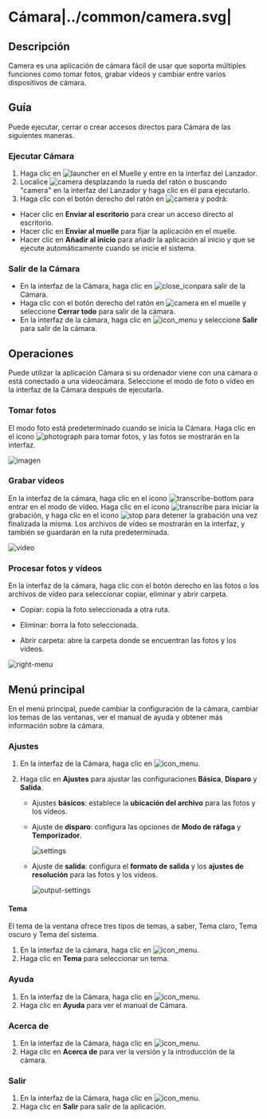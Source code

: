 # Cámara|../common/camera.svg|

## Descripción

Camera es una aplicación de cámara fácil de usar que soporta múltiples funciones como tomar fotos, grabar vídeos y cambiar entre varios dispositivos de cámara.

## Guía

Puede ejecutar, cerrar o crear accesos directos para Cámara de las siguientes maneras.

### Ejecutar Cámara

1. Haga clic en ![launcher](icon/deepin-launcher.svg) en el Muelle y entre en la interfaz del Lanzador.
2. Localice ![camera](icon/camera.svg) desplazando la rueda del ratón o buscando "camera" en la interfaz del Lanzador y haga clic en él para ejecutarlo.
3. Haga clic con el botón derecho del ratón en ![camera](icon/camera.svg) y podrá:

 - Hacer clic en **Enviar al escritorio** para crear un acceso directo al escritorio.
 - Hacer clic en **Enviar al muelle** para fijar la aplicación en el muelle.
 - Hacer clic en **Añadir al inicio** para añadir la aplicación al inicio y que se ejecute automáticamente cuando se inicie el sistema.

### Salir de la Cámara

- En la interfaz de la Cámara, haga clic en ![close_icon](icon/close.svg)para salir de la Cámara.
- Haga clic con el botón derecho del ratón en ![camera](icon/camera.svg) en el muelle y seleccione **Cerrar todo** para salir de la cámara.
- En la interfaz de la cámara, haga clic en ![icon_menu](icon/icon_menu.svg) y seleccione **Salir** para salir de la cámara.

## Operaciones

Puede utilizar la aplicación Cámara si su ordenador viene con una cámara o está conectado a una videocámara. Seleccione el modo de foto o vídeo en la interfaz de la Cámara después de ejecutarla.

### Tomar fotos

El modo foto está predeterminado cuando se inicia la Cámara. Haga clic en el icono ![photograph](icon/photograph.svg) para tomar fotos, y las fotos se mostrarán en la interfaz.

![imagen](jpg/image.png)

### Grabar vídeos

En la interfaz de la cámara, haga clic en el icono ![transcribe-bottom](icon/transcribe-bottom.svg) para entrar en el modo de vídeo. Haga clic en el icono ![transcribe](icon/transcribe.svg) para iniciar la grabación, y haga clic en el icono ![stop](icon/stop.svg) para detener la grabación una vez finalizada la misma. Los archivos de vídeo se mostrarán en la interfaz, y también se guardarán en la ruta predeterminada.

![video](jpg/video.png)

### Procesar fotos y vídeos

En la interfaz de la cámara, haga clic con el botón derecho en las fotos o los archivos de vídeo para seleccionar copiar, eliminar y abrir carpeta.

* Copiar: copia la foto seleccionada a otra ruta.

* Eliminar: borra la foto seleccionada.

* Abrir carpeta: abre la carpeta donde se encuentran las fotos y los vídeos.

![right-menu](jpg/right-menu.png)

## Menú principal

En el menú principal, puede cambiar la configuración de la cámara, cambiar los temas de las ventanas, ver el manual de ayuda y obtener más información sobre la cámara.

### Ajustes

1. En la interfaz de la Cámara, haga clic en ![icon_menu](icon/icon_menu.svg).
2. Haga clic en **Ajustes** para ajustar las configuraciones **Básica**, **Disparo** y **Salida**.

   - Ajustes **básicos**: establece la **ubicación del archivo** para las fotos y los vídeos.
   - Ajuste de **disparo**: configura las opciones de **Modo de ráfaga** y **Temporizador**.

     ![settings](jpg/settings.png)

   - Ajuste de **salida**: configura el **formato de salida** y los **ajustes de resolución** para las fotos y los vídeos.
   
     ![output-settings](jpg/output-settings.png)

#### Tema

El tema de la ventana ofrece tres tipos de temas, a saber, Tema claro, Tema oscuro y Tema del sistema.

1.  En la interfaz de la cámara, haga clic en ![icon_menu](icon/icon_menu.svg).
2.  Haga clic en **Tema** para seleccionar un tema.

### Ayuda

1.  En la interfaz de la Cámara, haga clic en ![icon_menu](icon/icon_menu.svg).
2.  Haga clic en **Ayuda** para ver el manual de Cámara.

### Acerca de

1.  En la interfaz de la Cámara, haga clic en ![icon_menu](icon/icon_menu.svg).
2.  Haga clic en **Acerca de** para ver la versión y la introducción de la cámara. 

### Salir

1.   En la interfaz de la Cámara, haga clic en ![icon_menu](icon/icon_menu.svg). 
2.  Haga clic en **Salir** para salir de la aplicación.
